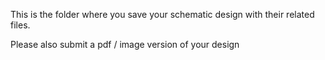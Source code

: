 This is the folder where you save your schematic design with their related files. 

Please also submit a pdf / image version of your design
